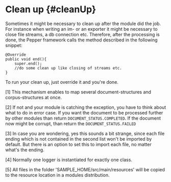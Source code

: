 Clean up {#cleanUp}
===
Sometimes it might be necessary to clean up after the module did the job. For instance when writing an im- or an exporter it might be necessary to close file streams, a db connection etc. Therefore, after the processing is done, the Pepper framework calls the method described in the following snippet:

    @Override
    public void end(){
        super.end();
        //do some clean up like closing of streams etc.
    }

To run your clean up, just override it and you're done.

[1] This mechanism enables to map several document-structures and corpus-structures at once.

[2] If not and your module is catching the exception, you have to think about what to do in error case. If you want the document to be processed further by other modules than return `DOCUMENT_STATUS.COMPLETED`. If the document now might be corrupt, than return the `DOCUMENT_STATUS.FAILED`

[3] In case you are wondering, yes this sounds a bit strange, since each file ending which is not contained in the second list won't be imported by default. But there is an option to set this to import each file, no matter what's the ending.

[4] Normally one logger is instantiated for exactly one class.

[5] All files in the folder 'SAMPLE\_HOME/src/main/resources' will be copied to the resource location in a modules distribution.
